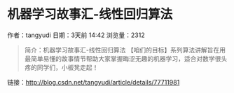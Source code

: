 # 机器学习故事汇-线性回归算法
作者：tangyudi
日期：3天前 14:42
浏览量：2312
> 简介：机器学习故事汇-线性回归算法
【咱们的目标】系列算法讲解旨在用最简单易懂的故事情节帮助大家掌握晦涩无趣的机器学习，适合对数学很头疼的同学们，小板凳走起！

 链接：http://blog.csdn.net/tangyudi/article/details/77711981
